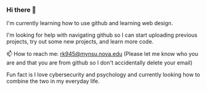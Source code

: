 ### Hi there 👋
I'm currently learning how to use github and learning web design. 

I'm looking for help with navigating github so I can start uploading previous projects, try out some new projects, and learn more code. 

📫 How to reach me: rk945@mynsu.nova.edu (Please let me know who you are and that you are from github so I don't accidentally delete your email)

Fun fact is I love cybersecurity and psychology and currently looking how to combine the two in my everyday life. 


<!--
**rejoicekumah/rejoicekumah** is a ✨ _special_ ✨ repository because its `README.md` (this file) appears on your GitHub profile.

Here are some ideas to get you started:

- 🔭 I’m currently working on ... 
- 🌱 I’m currently learning ...
- 👯 I’m looking to collaborate on ...
- 🤔 I’m looking for help with ...
- 💬 Ask me about ...
- 📫 How to reach me: ...
- 😄 Pronouns: ...
- ⚡ Fun fact: ...
-->
